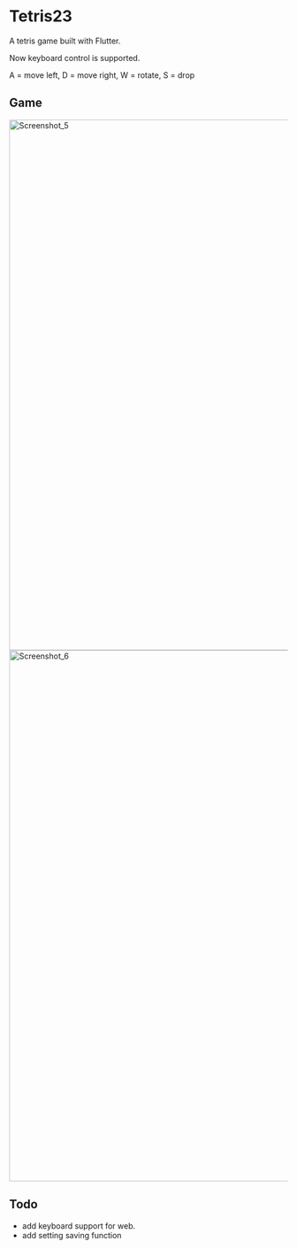# Tetris23

A tetris game built with Flutter.

Now keyboard control is supported.

A = move left, D = move right, W = rotate, S = drop

## Game
<img width="959" alt="Screenshot_5" src="https://github.com/jcr04/Tetris_flutter/assets/70778525/c59bba9c-c6c7-444f-b2fc-a739fa32bb99">
<img width="960" alt="Screenshot_6" src="https://github.com/jcr04/Tetris_flutter/assets/70778525/c0365e88-3cc4-47ae-b034-c759d71a1a10">

## Todo

- add keyboard support for web.
- add setting saving function
